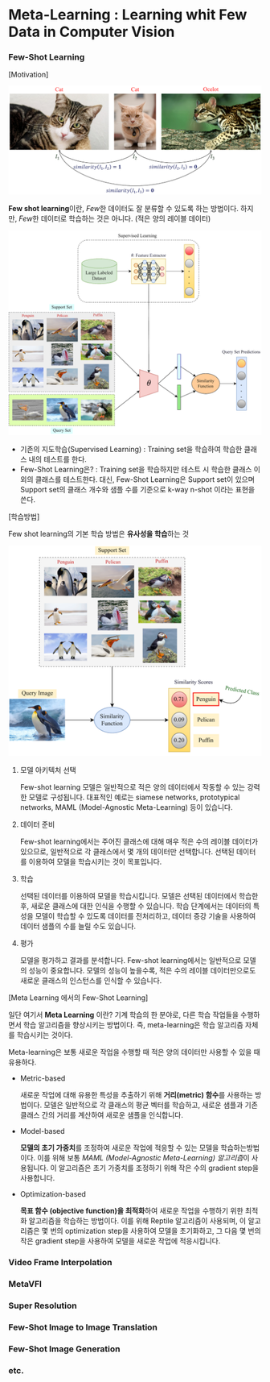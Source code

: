 # Meta-Learning : Learning whit **Few Data** in Computer Vision
### Few-Shot Learning

  [Motivation]
  
  <img src="./img/An ideal scenario for a similarity measure in Few-Shot Learning.png">
  
  **Few shot learning**이란, *Few*한 데이터도 잘 분류할 수 있도록 하는 방법이다.
  하지만, *Few*한 데이터로 학습하는 것은 아니다. (적은 양의 레이블 데이터)
  
  
  <img src="./img/General overview of a Few-Shot Learning framework.png">
  
  - 기존의 지도학습(Supervised Learning) :
    Training set을 학습하여 학습한 클래스 내의 테스트를 한다.    
  - Few-Shot Learning은? :
    Training set을 학습하지만 테스트 시 학습한 클래스 이외의 클래스를 테스트한다. 
    대신, Few-Shot Learning은 Support set이 있으며 Support set의 클래스 개수와 샘플 수를 기준으로 k-way n-shot 이라는 표현을 쓴다.
    
  [학습방법]
  
  Few shot learning의 기본 학습 방법은 **유사성을 학습**하는 것
  
  <img src="./img/Overview of how a Few-Shot model makes a prediction.png">  
  
  1. 모델 아키텍처 선택

      Few-shot learning 모델은 일반적으로 적은 양의 데이터에서 작동할 수 있는 강력한 모델로 구성됩니다. 
      대표적인 예로는 siamese networks, prototypical networks, MAML (Model-Agnostic Meta-Learning) 등이 있습니다.
      
  2. 데이터 준비
  
      Few-shot learning에서는 주어진 클래스에 대해 매우 적은 수의 레이블 데이터가 있으므로, 일반적으로 각 클래스에서 몇 개의 데이터만 선택합니다. 
      선택된 데이터를 이용하여 모델을 학습시키는 것이 목표입니다.
    
  3. 학습
  
     선택된 데이터를 이용하여 모델을 학습시킵니다. 모델은 선택된 데이터에서 학습한 후, 새로운 클래스에 대한 인식을 수행할 수 있습니다. 
     학습 단계에서는 데이터의 특성을 모델이 학습할 수 있도록 데이터를 전처리하고, 데이터 증강 기술을 사용하여 데이터 샘플의 수를 늘릴 수도 있습니다. 
    
  4. 평가
    
      모델을 평가하고 결과를 분석합니다. Few-shot learning에서는 일반적으로 모델의 성능이 중요합니다. 
      모델의 성능이 높을수록, 적은 수의 레이블 데이터만으로도 새로운 클래스의 인스턴스를 인식할 수 있습니다.
        

  [Meta Learning 에서의 Few-Shot Learning]
  
 
  일단 여기서 **Meta Learning** 이란? 기계 학습의 한 분야로, 다른 학습 작업들을 수행하면서 학습 알고리즘을 향상시키는 방법이다.
  즉, meta-learning은 학습 알고리즘 자체를 학습시키는 것이다.

  Meta-learning은 보통 새로운 작업을 수행할 때 적은 양의 데이터만 사용할 수 있을 때 유용하다.
  
  - Metric-based

      새로운 작업에 대해 유용한 특성을 추출하기 위해 **거리(metric) 함수**를 사용하는 방법이다. 
      모델은 일반적으로 각 클래스의 평균 벡터를 학습하고, 새로운 샘플과 기존 클래스 간의 거리를 계산하여 새로운 샘플을 인식합니다.
      
  - Model-based

      **모델의 초기 가중치**를 조정하여 새로운 작업에 적응할 수 있는 모델을 학습하는방법이다.
      이를 위해 보통 *MAML (Model-Agnostic Meta-Learning) 알고리즘*이 사용됩니다. 
      이 알고리즘은 초기 가중치를 조정하기 위해 작은 수의 gradient step을 사용합니다.
      
  - Optimization-based

      **목표 함수 (objective function)을 최적화**하여 새로운 작업을 수행하기 위한 최적화 알고리즘을 학습하는 방법이다. 
      이를 위해 Reptile 알고리즘이 사용되며, 이 알고리즘은 몇 번의 optimization step을 사용하여 모델을 초기화하고, 
      그 다음 몇 번의 작은 gradient step을 사용하여 모델을 새로운 작업에 적응시킵니다.
      
### Video Frame Interpolation      

### MetaVFI

### Super Resolution

### Few-Shot Image to Image Translation
 
### Few-Shot Image Generation

### etc.
